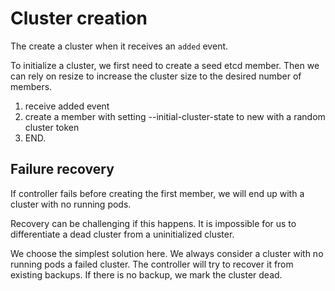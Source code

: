# Cluster creation

The create a cluster when it receives an `added` event.

To initialize a cluster, we first need to create a seed etcd member. Then we can rely on resize to increase the cluster size to the desired number of members.

1. receive added event
2. create a member with setting --initial-cluster-state to new with a random cluster token
3. END.

## Failure recovery

If controller fails before creating the first member, we will end up with a cluster with no running pods.

Recovery can be challenging if this happens. It is impossible for us to differentiate a dead cluster from a uninitialized cluster.

We choose the simplest solution here. We always consider a cluster with no running pods a failed cluster. The controller will
try to recover it from existing backups. If there is no backup, we mark the cluster dead.
